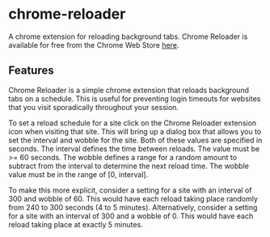 # chrome-reloader

A chrome extension for reloading background tabs. Chrome Reloader
is available for free from the Chrome Web Store
[here](https://chromewebstore.google.com/detail/chrome-reloader/mfagpbmhgeaimiopngnimamnghchgiml?authuser=0&hl=en).

## Features

Chrome Reloader is a simple chrome extension that reloads background
tabs on a schedule. This is useful for preventing login timeouts for
websites that you visit sporadically throughout your session.

To set a reload schedule for a site click on the Chrome Reloader
extension icon when visiting that site. This will bring up a dialog
box that allows you to set the interval and wobble for the site. Both
of these values are specified in seconds. The interval defines the
time between reloads. The value must be >= 60 seconds. The wobble
defines a range for a random amount to subtract from the interval to
determine the next reload time. The wobble value must be in the range
of [0, interval].

To make this more explicit, consider a setting for
a site with an interval of 300 and wobble of 60. This would have each
reload taking place randomly from 240 to 300 seconds (4 to 5 minutes).
Alternatively, consider a setting for a site with an interval of 300
and a wobble of 0. This would have each reload taking place at exactly
5 minutes.
